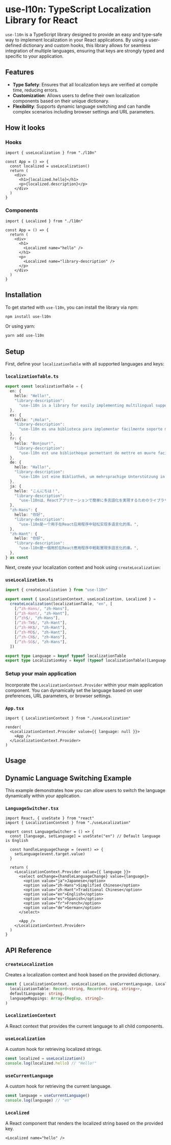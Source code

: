 # use-l10n: TypeScript Localization Library for React

`use-l10n` is a TypeScript library designed to provide an easy and type-safe way to implement localization in your React applications. By using a user-defined dictionary and custom hooks, this library allows for seamless integration of multiple languages, ensuring that keys are strongly typed and specific to your application.

## Features

- **Type Safety**: Ensures that all localization keys are verified at compile time, reducing errors.
- **Customization**: Allows users to define their own localization components based on their unique dictionary.
- **Flexibility**: Supports dynamic language switching and can handle complex scenarios including browser settings and URL parameters.

## How it looks

### Hooks

```tsx
import { useLocalization } from "./l10n"

const App = () => {
  const localized = useLocalization()
  return (
    <div>
      <h1>{localized.hello}</h1>
      <p>{localized.description}</p>
    </div>
  )
}
```

### Components

```tsx
import { Localized } from "./l10n"

const App = () => {
  return (
    <div>
      <h1>
        <Localized name="hello" />
      </h1>
      <p>
        <Localized name="library-description" />
      </p>
    </div>
  )
}
```

## Installation

To get started with `use-l10n`, you can install the library via npm:

```bash
npm install use-l10n
```

Or using yarn:

```bash
yarn add use-l10n
```

## Setup

First, define your `localizationTable` with all supported languages and keys:

### `localizationTable.ts`

```typescript
export const localizationTable = {
  en: {
    hello: "Hello!",
    "library-description":
      "use-l10n is a library for easily implementing multilingual support in React applications.",
  },
  es: {
    hello: "¡Hola!",
    "library-description":
      "use-l10n es una biblioteca para implementar fácilmente soporte multilingüe en aplicaciones React.",
  },
  fr: {
    hello: "Bonjour!",
    "library-description":
      "use-l10n est une bibliothèque permettant de mettre en œuvre facilement le multilinguisme dans les applications React.",
  },
  de: {
    hello: "Hallo!",
    "library-description":
      "use-l10n ist eine Bibliothek, um mehrsprachige Unterstützung in React-Anwendungen einfach zu implementieren.",
  },
  ja: {
    hello: "こんにちは！",
    "library-description":
      "use-l10nは、Reactアプリケーションで簡単に多言語化を実現するためのライブラリです。",
  },
  "zh-Hans": {
    hello: "你好",
    "library-description":
      "use-l10n是一个用于在React应用程序中轻松实现多语言化的库。",
  },
  "zh-Hant": {
    hello: "你好",
    "library-description":
      "use-l10n是一個用於在React應用程序中輕鬆實現多語言化的庫。",
  },
} as const
```

Next, create your localization context and hook using `createLocalization`:

### `useLocalization.ts`

```typescript
import { createLocalization } from "use-l10n"

export const { LocalizationContext, useLocalization, Localized } =
  createLocalization(localizationTable, "en", [
    [/^zh-Hans/, "zh-Hans"],
    [/^zh-Hant/, "zh-Hant"],
    [/^zh$/, "zh-Hans"],
    [/^zh-TW$/, "zh-Hant"],
    [/^zh-HK$/, "zh-Hant"],
    [/^zh-MO$/, "zh-Hant"],
    [/^zh-CN$/, "zh-Hans"],
    [/^zh-SG$/, "zh-Hans"],
  ])

export type Language = keyof typeof localizationTable
export type LocalizationKey = keyof (typeof localizationTable)[Language]
```

### Setup your main application

Incorporate the `LocalizationContext.Provider` within your main application component. You can dynamically set the language based on user preferences, URL parameters, or browser settings.

### `App.tsx`

```tsx
import { LocalizationContext } from "./useLocalization"

render(
  <LocalizationContext.Provider value={{ language: null }}>
    <App />
  </LocalizationContext.Provider>
)
```

## Usage

## Dynamic Language Switching Example

This example demonstrates how you can allow users to switch the language dynamically within your application.

### `LanguageSwitcher.tsx`

```tsx
import React, { useState } from "react"
import { LocalizationContext } from "./useLocalization"

export const LanguageSwitcher = () => {
  const [language, setLanguage] = useState("en") // Default language is English

  const handleLanguageChange = (event) => {
    setLanguage(event.target.value)
  }

  return (
    <LocalizationContext.Provider value={{ language }}>
      <select onChange={handleLanguageChange} value={language}>
        <option value="ja">Japanese</option>
        <option value="zh-Hans">Simplified Chinese</option>
        <option value="zh-Hant">Traditional Chinese</option>
        <option value="en">English</option>
        <option value="es">Spanish</option>
        <option value="fr">French</option>
        <option value="de">German</option>
      </select>

      <App />
    </LocalizationContext.Provider>
  )
}
```

## API Reference

### `createLocalization`

Creates a localization context and hook based on the provided dictionary.

```typescript
const { LocalizationContext, useLocalization, useCurrentLanguage, Localized } = createLocalization(
  localizationTable: Record<string, Record<string, string>>,
  defaultLanguage: string,
  languageMappings: Array<[RegExp, string]>
)
```

### `LocalizationContext`

A React context that provides the current language to all child components.

### `useLocalization`

A custom hook for retrieving localized strings.

```typescript
const localized = useLocalization()
console.log(localized.hello) // "Hello!"
```

### `useCurrentLanguage`

A custom hook for retrieving the current language.

```typescript
const language = useCurrentLanguage()
console.log(language) // "en"
```

### `Localized`

A React component that renders the localized string based on the provided key.

```tsx
<Localized name="hello" />
```
